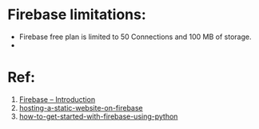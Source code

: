 # Firebase limitations:    
- Firebase free plan is limited to 50 Connections and 100 MB of storage.
- 


# Ref: 

1. [Firebase – Introduction](https://www.geeksforgeeks.org/firebase-introduction/#:~:text=Firebase%20is%20a%20product%20of,use%20its%20features%20more%20efficiently)   
2. [hosting-a-static-website-on-firebase](https://www.geeksforgeeks.org/hosting-a-static-website-on-firebase-for-free/?ref=rp)  
3. [how-to-get-started-with-firebase-using-python](https://www.freecodecamp.org/news/how-to-get-started-with-firebase-using-python/)   

